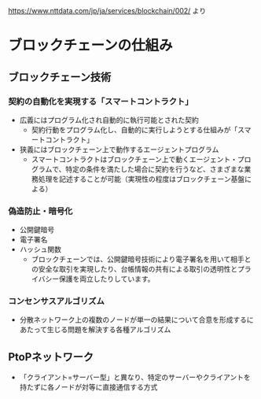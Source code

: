 https://www.nttdata.com/jp/ja/services/blockchain/002/ より

# ブロックチェーンの仕組み

## ブロックチェーン技術
### 契約の自動化を実現する「スマートコントラクト」
- 広義にはプログラム化され自動的に執行可能とされた契約
  - 契約行動をプログラム化し、自動的に実行しようとする仕組みが「スマートコントラクト」
- 狭義にはブロックチェーン上で動作するエージェントプログラム
  - スマートコントラクトはブロックチェーン上で動くエージェント・プログラムで、特定の条件を満たした場合に契約を行うなど、さまざまな業務処理を記述することが可能（実現性の程度はブロックチェーン基盤による）
### 偽造防止・暗号化
- 公開鍵暗号
- 電子署名
- ハッシュ関数
  - ブロックチェーンでは、公開鍵暗号技術により電子署名を用いて相手との安全な取引を実現したり、台帳情報の共有による取引の透明性とプライバシー保護を両立したりしています。
### コンセンサスアルゴリズム
- 分散ネットワーク上の複数のノードが単一の結果について合意を形成するにあたって生じる問題を解決する各種アルゴリズム
## PtoPネットワーク
- 「クライアント=サーバー型」と異なり、特定のサーバーやクライアントを持たずに各ノードが対等に直接通信する方式
